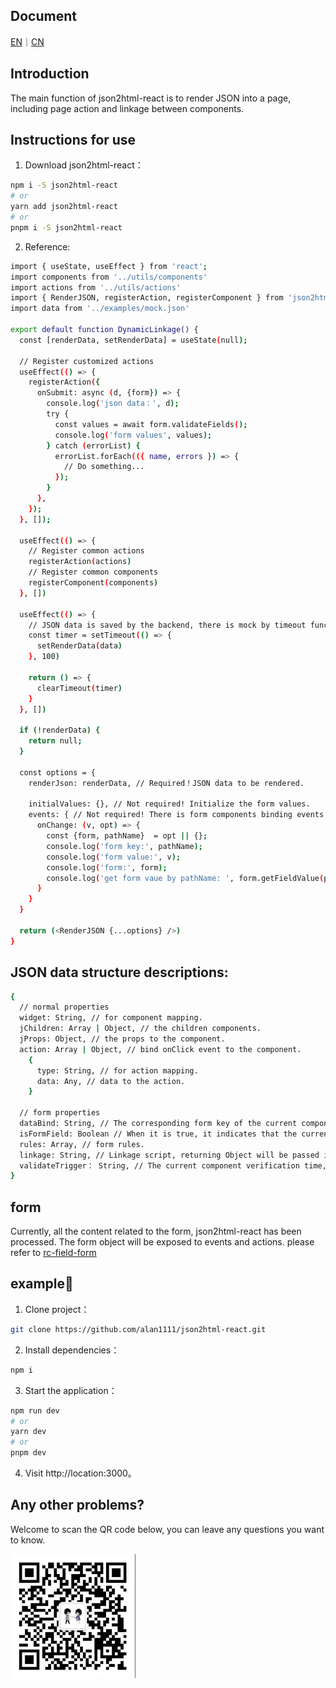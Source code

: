 ## Document
[EN](https://github.com/alan1111/json2html-react/blob/main/README.md)｜[CN](https://github.com/alan1111/json2html-react/blob/main/README_CN.md)

## Introduction
The main function of json2html-react is to render JSON into a page, including page action and linkage between components.
## Instructions for use

1. Download json2html-react：
```bash
npm i -S json2html-react
# or
yarn add json2html-react
# or
pnpm i -S json2html-react
```
2. Reference:

```bash
import { useState, useEffect } from 'react';
import components from '../utils/components'
import actions from '../utils/actions'
import { RenderJSON, registerAction, registerComponent } from 'json2html-react';
import data from '../examples/mock.json'

export default function DynamicLinkage() {
  const [renderData, setRenderData] = useState(null);

  // Register customized actions
  useEffect(() => {
    registerAction({
      onSubmit: async (d, {form}) => {
        console.log('json data：', d);
        try {
          const values = await form.validateFields();
          console.log('form values', values);
        } catch (errorList) {
          errorList.forEach(({ name, errors }) => {
            // Do something...
          });
        }
      },
    });
  }, []);

  useEffect(() => {
    // Register common actions
    registerAction(actions)
    // Register common components
    registerComponent(components)
  }, [])

  useEffect(() => {
    // JSON data is saved by the backend, there is mock by timeout function.
    const timer = setTimeout(() => {
      setRenderData(data)
    }, 100)

    return () => {
      clearTimeout(timer)
    }
  }, [])

  if (!renderData) {
    return null;
  }

  const options = {
    renderJson: renderData, // Required！JSON data to be rendered.

    initialValues: {}, // Not required! Initialize the form values.
    events: { // Not required! There is form components binding events.
      onChange: (v, opt) => {
        const {form, pathName}  = opt || {};
        console.log('form key:', pathName);
        console.log('form value:', v);
        console.log('form:', form);
        console.log('get form vaue by pathName: ', form.getFieldValue(pathName));
      }
    }
  }

  return (<RenderJSON {...options} />)
}

```
## JSON data structure descriptions:

```bash
{
  // normal properties
  widget: String, // for component mapping.
  jChildren: Array | Object, // the children components.
  jProps: Object, // the props to the component.
  action: Array | Object, // bind onClick event to the component.
    {
      type: String, // for action mapping.
      data: Any, // data to the action.
    }
  
  // form properties
  dataBind: String, // The corresponding form key of the current component, which is also a part of the path.
  isFormField: Boolean // When it is true, it indicates that the current component is a form component.
  rules: Array, // form rules.
  linkage: String, // Linkage script, returning Object will be passed in the component; If empty, hide the component.
  validateTrigger： String, // The current component verification time, onChange | onBlur, etc. defaults to onChange.
}
```

## form

Currently, all the content related to the form, json2html-react has been processed. The form object will be exposed to events and actions. please refer to [rc-field-form](https://www.npmjs.com/package/rc-field-form)

## example🌰
1. Clone project：
```bash
git clone https://github.com/alan1111/json2html-react.git
```

2. Install dependencies： 
```bash
npm i
```

3. Start the application：

```bash
npm run dev
# or
yarn dev
# or
pnpm dev
```

4. Visit http://location:3000。

## Any other problems?

Welcome to scan the QR code below, you can leave any questions you want to know.

<img width="200" src="./author.png" />

